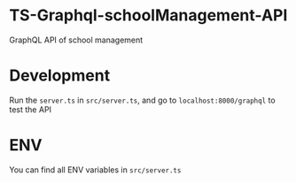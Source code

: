 # TS-Graphql-schoolManagement-API

GraphQL API of school management 

# Development

Run the `server.ts` in `src/server.ts`, and go to `localhost:8000/graphql` to test the API

# ENV

You can find all ENV variables in `src/server.ts`
